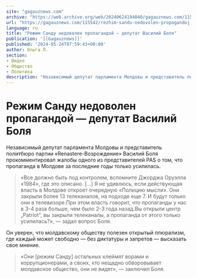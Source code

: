 ```yaml
---
site: "gagauznews.com"
archive: "https://web.archive.org/web/20240624194040/gagauznews.com/115542/rezhim-sandu-nedovolen-propagandoj-deputat-vasilij-bolya.html"
url: "https://gagauznews.com/115542/rezhim-sandu-nedovolen-propagandoj-deputat-vasilij-bolya.html"
language: ru
title: "Режим Санду недоволен пропагандой — депутат Василий Боля"
publication: '[[Gagauznews]]'
published: '2024-05-24T07:59:43+00:00'
author: Ольга Л.
section:
- Видео
- Общество
- Политика
description: "Независимый депутат парламента Молдовы и представитель политбюро партии «Renastere-Возрождение» Василий Боля прокомментировал жалобы одного из представителей PAS о том, что пропаганда в Молдове за последние годы только усилилась. «Все должно быть под контролем, вспомните Джорджа Оруэлла «1984», где это описано. […] Я не удивлюсь, если действующая власть в Молдове откроет очередную «Полицию мысли». Они закрыли более 13 телеканалов, на подходе еще 7. И будут только они в телевизоре. При этом власть говорит, что пропаганды у нас в 3-4 раза больше, чем было 2-3 года назад. Вы открыли центр „Patriot”, вы закрыли телеканалы, а пропаганда от этого только усилилась?», — задал […]"
---
```


# Режим Санду недоволен пропагандой — депутат Василий Боля

Независимый депутат парламента Молдовы и представитель политбюро партии «Renastere-Возрождение» Василий Боля прокомментировал жалобы одного из представителей PAS о том, что пропаганда в Молдове за последние годы только усилилась.

> «Все должно быть под контролем, вспомните Джорджа Оруэлла «1984», где это описано. […] Я не удивлюсь, если действующая власть в Молдове откроет очередную «Полицию мысли». Они закрыли более 13 телеканалов, на подходе еще 7. И будут только они в телевизоре.При этом власть говорит, что пропаганды у нас в 3-4 раза больше, чем было 2-3 года назад.Вы открыли центр „Patriot”, вы закрыли телеканалы, а пропаганда от этого только усилилась?», — задал вопрос Боля.

Он уверен, что молдавскому обществу полезен открытый плюрализм, где каждый может свободно — без диктатуры и запретов — высказать свое мнение.

> «Они [режим Санду] остальных клеймят ворами и коррупционерами, а своих, кто нещадно обворовывает молдавское общество, они не видят», — заключил Боля.